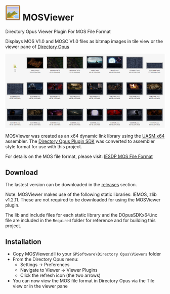 # ![](./assets/MOSViewer48x48.png) MOSViewer
Directory Opus Viewer Plugin For MOS File Format

Displays MOS V1.0 and MOSC V1.0 files as bitmap images in tile view or the viewer pane of [Directory Opus](https://www.gpsoft.com.au/)

![](./assets/MOSViewerDemo.png)

MOSViewer was created as an x64 dynamic link library using the [UASM x64](http://www.terraspace.co.uk/uasm.html) assembler. The [Directory Opus Plugin SDK](https://www.gpsoft.com.au/DScripts/download.asp?file=Misc/opus_sdk.zip) was converted to assembler style format for use with this project.

For details on the MOS file format, please visit: [IESDP MOS File Format](https://gibberlings3.github.io/iesdp/file_formats/ie_formats/mos_v1.htm)

## Download

The lastest version can be downloaded in the [releases](https://github.com/mrfearless/MOSViewer/releases) section. 

Note: MOSViewer makes use of the following static libraries: IEMOS, zlib v1.2.11. These are not required to be downloaded for using the MOSViewer plugin.

The lib and include files for each static library and the DOpusSDKx64.inc file are included in the `Required` folder for reference and for building this project. 

## Installation

- Copy MOSViewer.dll to your `GPSoftware\Directory Opus\Viewers` folder
- From the Directory Opus menu: 
	- Settings -> Preferences
	- Navigate to Viewer -> Viewer Plugins
	- Click the refresh icon (the two  arrows)
- You can now view the MOS file format in Directory Opus via the Tile view or in the viewer pane